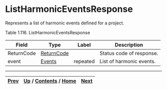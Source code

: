 
# ListHarmonicEventsResponse

Represents a list of harmonic events defined for a project.

Table 1.116. ListHarmonicEventsResponse

Field| Type| Label| Description  
---|---|---|---  
ReturnCode| [ReturnCode](ch01s04s04.md "Return Code")|  | Status code of response.  
event| [Events](ch01s06s12.md "Events")| repeated| List of harmonic events.  
  
  

* * *

[Prev](ch01s06s16.md) | [Up](ch01s06s16.md) / [Contents](index.md) / [Home](../../index.htm)|  [Next](ch01s06s16s03.md)  
---|---|---

